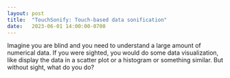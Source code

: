 ```yaml
---
layout: post
title:  "TouchSonify: Touch-based data sonification"
date:   2023-06-01 14:00:00-0700
---
```

Imagine you are blind and you need to understand a large amount of numerical data. If you were sighted, you would do some data visualization, like display the data in a scatter plot or a histogram or something similar. But without sight, what do you do?

